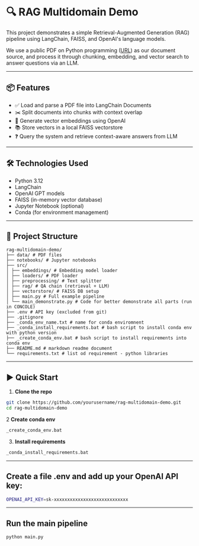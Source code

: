 # 🔍 RAG Multidomain Demo

This project demonstrates a simple Retrieval-Augmented Generation (RAG) pipeline using LangChain, FAISS, and 
OpenAI's language models.

We use a public PDF on Python programming ([URL](https://www.halvorsen.blog/documents/programming/python/resources/Python%20Programming.pdf)) 
as our document source, and process it through chunking, embedding, 
and vector search to answer questions via an LLM.

---

## 📦 Features

- ✅ Load and parse a PDF file into LangChain Documents  
- ✂️ Split documents into chunks with context overlap  
- 🧠 Generate vector embeddings using OpenAI  
- 📚 Store vectors in a local FAISS vectorstore  
- ❓ Query the system and retrieve context-aware answers from LLM  

---

## 🛠️ Technologies Used

- Python 3.12  
- LangChain  
- OpenAI GPT models  
- FAISS (in-memory vector database)  
- Jupyter Notebook (optional)  
- Conda (for environment management)  

---

## 📁 Project Structure
```plaintext'
rag-multidomain-demo/
├── data/ # PDF files
├── notebooks/ # Jupyter notebooks 
├── src/
│ ├── embeddings/ # Embedding model loader
│ ├── loaders/ # PDF loader
│ ├── preprocessing/ # Text splitter
│ ├── rag/ # QA chain (retrieval + LLM)
│ ├── vectorstore/ # FAISS DB setup
│ ├── main.py # Full example pipeline
│ └── main_demonstrate.py # Code for better demonstrate all parts (run in CONCOLE)
├── .env # API key (excluded from git)
├── .gitignore
├── _conda_env_name.txt # name for conda enviromnent
├── _conda_install_requirements.bat # bash script to install conda env with python version
├── _create_conda_env.bat # bash script to install requirements into conda env
├── README.md # markdown readme document
└── requirements.txt # list od requirement - python libraries
```
---

## ▶️ Quick Start

1. **Clone the repo**

```bash
git clone https://github.com/yourusername/rag-multidomain-demo.git
cd rag-multidomain-demo
```
2 **Create conda env**
```bash
_create_conda_env.bat
```
3. **Install requirements**
```bash
_conda_install_requirements.bat
```

---

## Create a file .env and add up your OpenAI API key:

```bash
OPENAI_API_KEY=sk-xxxxxxxxxxxxxxxxxxxxxxxxxxxx
```

---

## Run the main pipeline
```bash
python main.py
```